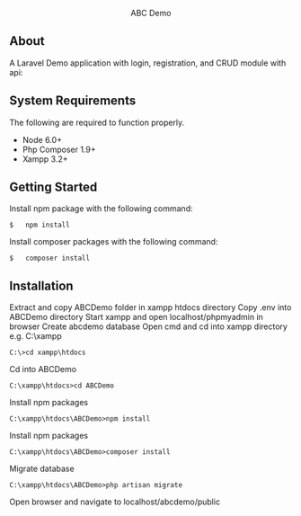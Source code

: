 <p align="center">ABC Demo</p>

## About

A Laravel Demo application with login, registration, and CRUD module with api:

## System Requirements

The following are required to function properly.

*   Node 6.0+
*   Php Composer 1.9+
*   Xampp 3.2+

## Getting Started

Install npm package with the following command:

``` shell
$   npm install
```
Install composer packages with the following command:

``` shell
$   composer install
```

## Installation

Extract and copy ABCDemo folder in xampp htdocs directory
Copy .env into ABCDemo directory
Start xampp and open localhost/phpmyadmin in browser
Create abcdemo database
Open cmd and cd into xampp directory e.g. C:\xampp
``` shell
C:\>cd xampp\htdocs
```

Cd into ABCDemo
``` shell
C:\xampp\htdocs>cd ABCDemo
```

Install npm packages
``` shell
C:\xampp\htdocs\ABCDemo>npm install
```

Install npm packages
``` shell
C:\xampp\htdocs\ABCDemo>composer install
```

Migrate database
``` shell
C:\xampp\htdocs\ABCDemo>php artisan migrate
```

Open browser and navigate to localhost/abcdemo/public


